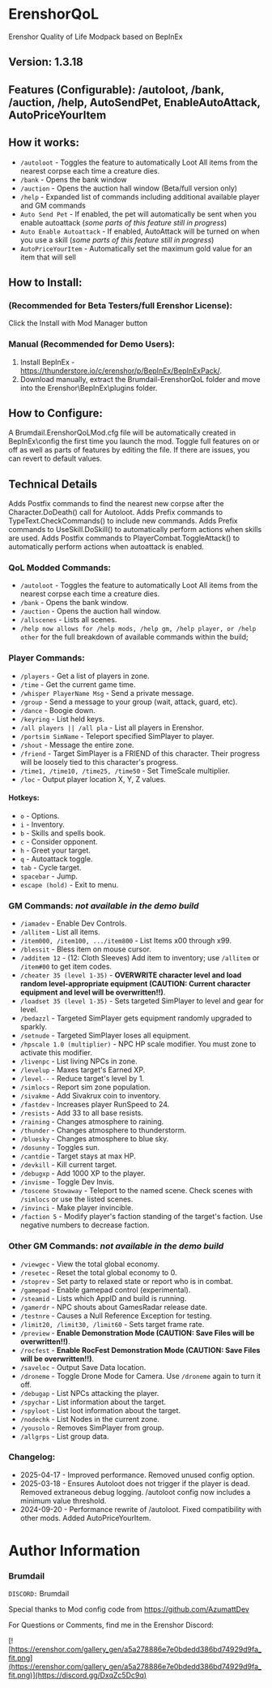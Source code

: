 # ErenshorQoL
Erenshor Quality of Life Modpack based on BepInEx

## Version: 1.3.18

## Features (Configurable): /autoloot, /bank, /auction, /help, AutoSendPet, EnableAutoAttack, AutoPriceYourItem

## How it works:

- `/autoloot` - Toggles the feature to automatically Loot All items from the nearest corpse each time a creature dies.
- `/bank` - Opens the bank window
- `/auction` - Opens the auction hall window (Beta/full version only)
- `/help` - Expanded list of commands including additional available player and GM commands
- `Auto Send Pet` - If enabled, the pet will automatically be sent when you enable autoattack (*some parts of this feature still in progress*)
- `Auto Enable Autoattack` - If enabled, AutoAttack will be turned on when you use a skill (*some parts of this feature still in progress*)
- `AutoPriceYourItem` - Automatically set the maximum gold value for an item that will sell

## How to Install: 

### (Recommended for Beta Testers/full Erenshor License):
Click the Install with Mod Manager button

### Manual (Recommended for Demo Users):

1. Install BepInEx - https://thunderstore.io/c/erenshor/p/BepInEx/BepInExPack/.
2. Download manually, extract the Brumdail-ErenshorQoL folder and move into the Erenshor\BepInEx\plugins folder.

## How to Configure:
A Brumdail.ErenshorQoLMod.cfg file will be automatically created in BepInEx\config the first time you launch the mod.
Toggle full features on or off as well as parts of features by editing the file.
If there are issues, you can revert to default values.

## Technical Details
Adds Postfix commands to find the nearest new corpse after the Character.DoDeath() call for Autoloot.
Adds Prefix commands to TypeText.CheckCommands() to include new commands.
Adds Prefix commands to UseSkill.DoSkill() to automatically perform actions when skills are used.
Adds Postfix commands to PlayerCombat.ToggleAttack() to automatically perform actions when autoattack is enabled.

### QoL Modded Commands:
- `/autoloot` - Toggles the feature to automatically Loot All items from the nearest corpse each time a creature dies.
- `/bank` - Opens the bank window.
- `/auction` - Opens the auction hall window.
- `/allscenes` - Lists all scenes.
- `/help now allows for /help mods, /help gm, /help player, or /help other` for the full breakdown of available commands within the build;

### Player Commands:
- `/players` - Get a list of players in zone.
- `/time` - Get the current game time.
- `/whisper PlayerName Msg` - Send a private message.
- `/group` - Send a message to your group (wait, attack, guard, etc).
- `/dance` - Boogie down.
- `/keyring` - List held keys.
- `/all players || /all pla` - List all players in Erenshor.
- `/portsim SimName` - Teleport specified SimPlayer to player.
- `/shout` - Message the entire zone.
- `/friend` - Target SimPlayer is a FRIEND of this character. Their progress will be loosely tied to this character's progress.
- `/time1, /time10, /time25, /time50` - Set TimeScale multiplier.
- `/loc` - Output player location X, Y, Z values.

#### Hotkeys:
- `o` - Options.
- `i` - Inventory.
- `b` - Skills and spells book.
- `c` - Consider opponent.
- `h` - Greet your target.
- `q` - Autoattack toggle.
- `tab` - Cycle target.
- `spacebar` - Jump.
- `escape (hold)` - Exit to menu.

### GM Commands: *not available in the demo build*
- `/iamadev` - Enable Dev Controls.
- `/allitem` - List all items.
- `/item000, /item100, .../item800` - List Items x00 through x99.
- `/blessit` - Bless item on mouse cursor.
- `/additem 12` - (12: Cloth Sleeves) Add item to inventory; use `/allitem` or `/item#00` to get item codes.
- `/cheater 35 (level 1-35)` - **OVERWRITE character level and load random level-appropriate equipment (CAUTION: Current character equipment and level will be overwritten!!)**.
- `/loadset 35 (level 1-35)` - Sets targeted SimPlayer to level and gear for level.
- `/bedazzl` - Targeted SimPlayer gets equipment randomly upgraded to sparkly.
- `/setnude` - Targeted SimPlayer loses all equipment.
- `/hpscale 1.0 (multiplier)` - NPC HP scale modifier. You must zone to activate this modifier.
- `/livenpc` - List living NPCs in zone.
- `/levelup` - Maxes target's Earned XP.
- `/level--` - Reduce target's level by 1.
- `/simlocs` - Report sim zone population.
- `/sivakme` - Add Sivakrux coin to inventory.
- `/fastdev` - Increases player RunSpeed to 24.
- `/resists` - Add 33 to all base resists.
- `/raining` - Changes atmosphere to raining.
- `/thunder` - Changes atmosphere to thunderstorm.
- `/bluesky` - Changes atmosphere to blue sky.
- `/dosunny` - Toggles sun.
- `/cantdie` - Target stays at max HP.
- `/devkill` - Kill current target.
- `/debugxp` - Add 1000 XP to the player.
- `/invisme` - Toggle Dev Invis.
- `/toscene Stowaway` - Teleport to the named scene. Check scenes with `/simlocs` or use the listed scenes.
- `/invinci` - Make player invincible.
- `/faction 5` - Modify player's faction standing of the target's faction. Use negative numbers to decrease faction.

### Other GM Commands: *not available in the demo build*
- `/viewgec` - View the total global economy.
- `/resetec` - Reset the total global economy to 0.
- `/stoprev` - Set party to relaxed state or report who is in combat.
- `/gamepad` - Enable gamepad control (experimental).
- `/steamid` - Lists which AppID and build is running.
- `/gamerdr` - NPC shouts about GamesRadar release date.
- `/testnre` - Causes a Null Reference Exception for testing.
- `/limit20, /limit30, /limit60` - Sets target frame rate.
- `/preview` - **Enable Demonstration Mode (CAUTION: Save Files will be overwritten!!)**.
- `/rocfest` - **Enable RocFest Demonstration Mode (CAUTION: Save Files will be overwritten!!)**.
- `/saveloc` - Output Save Data location.
- `/droneme` - Toggle Drone Mode for Camera. Use `/droneme` again to turn it off.
- `/debugap` - List NPCs attacking the player.
- `/spychar` - List information about the target.
- `/spyloot` - List loot information about the target.
- `/nodechk` - List Nodes in the current zone.
- `/yousolo` - Removes SimPlayer from group.
- `/allgrps` - List group data.

### Changelog:
- 2025-04-17 - Improved performance. Removed unused config option.
- 2025-03-18 - Ensures Autoloot does not trigger if the player is dead. Removed extraneous debug logging. /autoloot config now includes a minimum value threshold.
- 2024-09-20 - Performance rewrite of /autoloot. Fixed compatibility with other mods. Added AutoPriceYourItem.

# Author Information

### Brumdail

`DISCORD:` Brumdail

Special thanks to Mod config code from https://github.com/AzumattDev

For Questions or Comments, find me in the Erenshor Discord:

[![https://erenshor.com/gallery_gen/a5a278886e7e0bdedd386bd74929d9fa_fit.png](https://erenshor.com/gallery_gen/a5a278886e7e0bdedd386bd74929d9fa_fit.png)](https://discord.gg/DxqZc5Dc9q)
<a href="https://discord.gg/DxqZc5Dc9q">